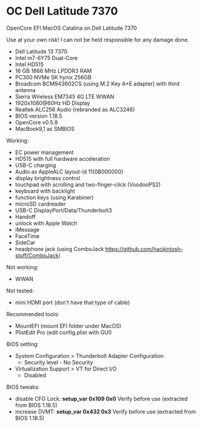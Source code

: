 # OC Dell Latitude 7370
OpenCore EFI MacOS Catalina on Dell Latitude 7370

Use at your own risk! I can not be held responsible for any damage done.

- Dell Latitude 13 7370
- Intel m7-6Y75 Dual-Core
- Intel HD515
- 16 GB 1866 MHz LPDDR3 RAM
- PC300 NVMe SK hynix 256GB
- Broadcom BCM943602CS (using M.2 Key A+E adapter) with third antenna
- Sierra Wireless EM7345 4G LTE WWAN
- 1920x1080@60Hz HD Display
- Realtek ALC256 Audio (rebranded as ALC3246)
- BIOS version 1.18.5
- OpenCore v0.5.9
- MacBook9,1 as SMBIOS


Working:
- EC power management
- HD515 with full hardware acceleration
- USB-C charging
- Audio as AppleALC layout-id 11(0B000000)
- display brightness control
- touchpad with scrolling and two-finger-click (VoodooPS2)
- keyboard with backlight
- function keys (using Karabiner)
- microSD cardreader
- USB-C DisplayPort/Data/Thunderbolt3
- Handoff
- unlock with Apple Watch
- iMessage
- FaceTime
- SideCar
- headphone jack (using ComboJack https://github.com/hackintosh-stuff/ComboJack)

Not working:
- WWAN

Not tested:
- mini HDMI port (don't have that type of cable)

Recommended tools:
- MountEFI (mount EFI folder under MacOS)
- PlistEdit Pro (edit config.plist with GUI)


BIOS setting:
- System Configuration > Thunderbolt Adapter Configuration
  - Security level - No Security
- Virtualization Support > VT for Direct I/O
  - Disabled

BIOS tweaks:

  - disable CFG Lock: **setup_var 0x109 0x0**   Verify before use (extracted from BIOS 1.18.5)
  - increase DVMT:    **setup_var 0x432 0x3**   Verify before use (extracted from BIOS 1.18.5)

